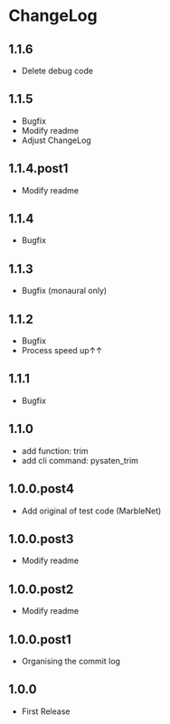 # ChangeLog

## 1.1.6
* Delete debug code

## 1.1.5
* Bugfix
* Modify readme
* Adjust ChangeLog

## 1.1.4.post1
* Modify readme

## 1.1.4
* Bugfix

## 1.1.3
* Bugfix (monaural only)

## 1.1.2
* Bugfix
* Process speed up↑↑

## 1.1.1
* Bugfix

## 1.1.0
* add function: trim
* add cli command: pysaten_trim

## 1.0.0.post4
* Add original of test code (MarbleNet)

## 1.0.0.post3
* Modify readme

## 1.0.0.post2
* Modify readme

## 1.0.0.post1
* Organising the commit log

## 1.0.0
* First Release
